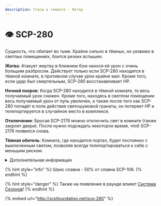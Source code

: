 ```yaml
---
description: Глаза в темноте - Кетер
---
```


# 👁 SCP-280

Сущность, что обитает во тьме. Крайне сильно в тёмных, но уязвимо в светлых помещениях, боится резких вспышек.

**Жатва**: Атакует жертву в ближнем бою нанося ей урон с очень большим разбросом. Действует только если SCP-280 находится в тёмной комнате, в противном случае урон крайне мал. Кроме того, если удар был смертельным, SCP-280 восстанавливает HP.

**Ночной покров**: Когда SCP-280 находится в тёмной комнате, то весь получаемый урон снижен. Кроме того, находясь в светлом помещении весь получаемый урон от пуль увеличен, а также после того как SCP-280 попадёт в поле действия светошумовой гранаты, он потеряет HP и телепортируется в случайное место в комплексе.

**Отключение**: Бросая SCP-2176 можно отключить свет в комнате (также закроет двери). После нужно подождать некоторое время, чтоб SCP-2176 появился снова.

**Тёмная обитель**: Комната, где находится портал, будет постоянно с выключенным светом, позволяя всегда телепортироваться к себе с меньшим риском.

<details>

<summary>Дополнительная информация</summary>

* **Класс**: SCP-106
* **Роль в команде**: Универсал

</details>

{% hint style="info" %}
Шанс спавна - 50% от спавна SCP-106.
{% endhint %}

{% hint style="danger" %}
Также на появление в раунде влияет [Система Сезонов](../../server-systems/seasons-system.md)!
{% endhint %}

{% embed url="http://scpfoundation.net/scp-280" %}
